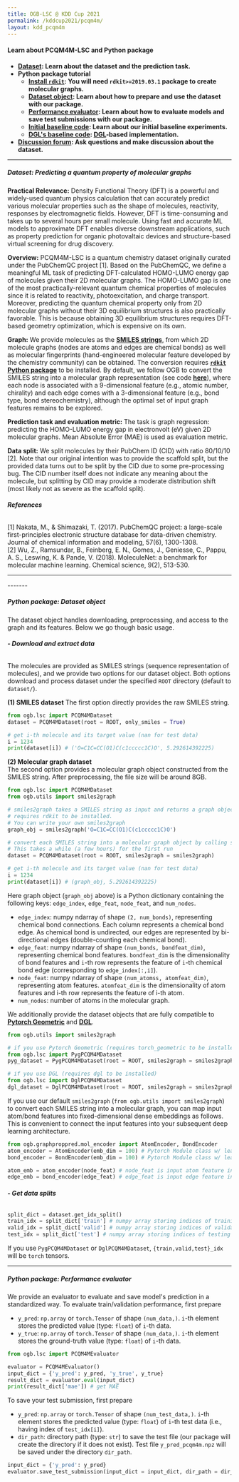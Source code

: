 ```yaml
---
title: OGB-LSC @ KDD Cup 2021
permalink: /kddcup2021/pcqm4m/
layout: kdd_pcqm4m
---
```

#### **Learn about PCQM4M-LSC and Python package**
- **[Dataset](#dataset): Learn about the dataset and the prediction task.**
- **Python package tutorial**
    - **[Install `rdkit`](https://www.rdkit.org/docs/Install.html): You will need `rdkit>=2019.03.1` package to create molecular graphs.**
    - **[Dataset object](#dataset_object): Learn about how to prepare and use the dataset with our package.**
    - **[Performance evaluator](#evaluator): Learn about how to evaluate models and save test submissions with our package.**
    - **[Initial baseline code](https://github.com/snap-stanford/ogb/tree/master/examples/lsc/pcqm4m): Learn about our initial baseline experiments.**
    - **[DGL's baseline code](https://github.com/dmlc/dgl/tree/master/examples/pytorch/ogb_lsc/PCQM4M): [DGL](https://www.dgl.ai/)-based implementation.**
- **[Discussion forum](https://github.com/snap-stanford/ogb/discussions/categories/pcqm4m-lsc): Ask questions and make discussion about the dataset.**

<a name="dataset"/>

------
##### **Dataset: Predicting a quantum property of molecular graphs**

**Practical Relevance:**
Density Functional Theory (DFT) is a powerful and widely-used quantum physics calculation that can accurately predict various molecular properties such as the shape of molecules, reactivity, responses by electromagnetic fields. 
However, DFT is time-consuming and takes up to several hours per small molecule.
Using fast and accurate ML models to approximate DFT enables diverse downstream applications, such as property prediction for organic photovaltaic devices and structure-based virtual screening for drug discovery.

**Overview:**
PCQM4M-LSC is a quantum chemistry dataset originally curated under the PubChemQC project [1].
Based on the PubChemQC, we define a meaningful ML task of predicting DFT-calculated HOMO-LUMO energy gap of molecules given their 2D molecular graphs.
The HOMO-LUMO gap is one of the most practically-relevant quantum chemical properties of molecules since it is related to reactivity, photoexcitation, and charge transport.
Moreover, predicting the quantum chemical property only from 2D molecular graphs without their 3D equilibrium structures is also practically favorable. This is because obtaining 3D equilibrium structures requires DFT-based geometry optimization, which is expensive on its own.

**Graph:**
We provide molecules as the **[SMILES strings](https://en.wikipedia.org/wiki/Simplified_molecular-input_line-entry_system)**, from which 2D molecule graphs (nodes are atoms and edges are chemical bonds) as well as molecular fingerprints (hand-engineered molecular feature developed by the chemistry community) can be obtained. 
The conversion requires **[`rdkit` Python package](https://www.rdkit.org/docs/Install.html)** to be installed.
By default, we follow OGB to convert the SMILES string into a molecular graph representation (see code **[here](https://github.com/snap-stanford/ogb/blob/master/ogb/utils/mol.py#L6)**), where each node is associated with a 9-dimensional feature (e.g., atomic number, chirality) and each edge comes with a 3-dimensional feature (e.g., bond type, bond stereochemistry), although the optimal set of input graph features remains to be explored.

**Prediction task and evaluation metric:**
The task is graph regression: predicting the HOMO-LUMO energy gap in electronvolt (eV) given 2D molecular graphs. Mean Absolute Error (MAE) is used as evaluation metric.

**Data split:**
We split molecules by their PubChem ID (CID) with ratio 80/10/10 [2]. 
Note that our original intention was to provide the scaffold split, but the provided data turns out to be split by the CID due to some pre-processing bug.
The CID number itself does not indicate any meaning about the molecule, but splitting by CID may provide a moderate distribution shift (most likely not as severe as the scaffold split).
<!-- Specifically, we split the molecules based on their 2D structural frameworks, resulting in validation and test molecules that are structurally very different from training ones.
Prediction over out-of-distribution molecular structure is commonplace in ML-based virtual screening. This is because training molecules represent an extremely tiny and biased subset of the entire chemical space (estimated to be around 10^60 molecules), to which fast ML models are applied for virtual screening. -->

###### **References**
[1] Nakata, M., & Shimazaki, T. (2017). PubChemQC project: a large-scale first-principles electronic structure database for data-driven chemistry. Journal of chemical information and modeling, 57(6), 1300-1308. <br/>
[2] Wu, Z., Ramsundar, B., Feinberg, E. N., Gomes, J., Geniesse, C., Pappu, A. S., Leswing, K. & Pande, V. (2018). MoleculeNet: a benchmark for molecular machine learning. Chemical science, 9(2), 513-530.


---------------

<a name="dataset_object"/>
-------

##### **Python package: Dataset object**
The dataset object handles downloading, preprocessing, and access to the graph and its features. Below we go though basic usage.

###### **- Download and extract data**
The molecules are provided as SMILES strings (sequence representation of molecules), and we provide two options for our dataset object.
Both options download and process dataset under the specified `ROOT` directory (default to `dataset/`).

**(1) SMILES dataset**
The first option directly provides the raw SMILES string.
```python
from ogb.lsc import PCQM4MDataset
dataset = PCQM4MDataset(root = ROOT, only_smiles = True)

# get i-th molecule and its target value (nan for test data)
i = 1234
print(dataset[i]) # ('O=C1C=CC(O1)C(c1ccccc1C)O', 5.292614392225)
```

**(2) Molecular graph dataset**
<br/>
The second option provides a molecular graph object constructed from the SMILES string.
After preprocessing, the file size will be around 8GB.
<a name="evaluator"/>
```python
from ogb.lsc import PCQM4MDataset
from ogb.utils import smiles2graph

# smiles2graph takes a SMILES string as input and returns a graph object
# requires rdkit to be installed.
# You can write your own smiles2graph
graph_obj = smiles2graph('O=C1C=CC(O1)C(c1ccccc1C)O')

# convert each SMILES string into a molecular graph object by calling smiles2graph
# This takes a while (a few hours) for the first run
dataset = PCQM4MDataset(root = ROOT, smiles2graph = smiles2graph)

# get i-th molecule and its target value (nan for test data)
i = 1234
print(dataset[i]) # (graph_obj, 5.292614392225)
```
Here graph object (`graph_obj` above) is a Python dictionary containing the following keys: `edge_index`, `edge_feat`, `node_feat`, and `num_nodes`.
- `edge_index`: numpy ndarray of shape `(2, num_bonds)`, representing chemical bond connections. Each column represents a chemical bond edge. As chemical bond is undirected, our edges are represented by bi-directional edges (double-counting each chemical bond).
- `edge_feat`: numpy ndarray of shape `(num_bonds, bondfeat_dim)`, representing chemical bond features. `bondfeat_dim` is the dimensionality of bond features and `i`-th row represents the feature of `i`-th chemical bond edge (corresponding to `edge_index[:,i]`). 
- `node_feat`: numpy ndarray of shape `(num_atomss, atomfeat_dim)`, representing atom features. `atomfeat_dim` is the dimensionality of atom features and i-th row represents the feature of i-th atom. 
- `num_nodes`: number of atoms in the molecular graph.

We additionally provide the dataset objects that are fully compatible to **[Pytorch Geometric](https://pytorch-geometric.readthedocs.io/en/latest/)** and **[DGL](https://www.dgl.ai/)**.
```python
from ogb.utils import smiles2graph

# if you use Pytorch Geometric (requires torch_geometric to be installed)
from ogb.lsc import PygPCQM4MDataset
pyg_dataset = PygPCQM4MDataset(root = ROOT, smiles2graph = smiles2graph)

# if you use DGL (requires dgl to be installed)
from ogb.lsc import DglPCQM4MDataset
dgl_dataset = DglPCQM4MDataset(root = ROOT, smiles2graph = smiles2graph)
```


If you use our default `smiles2graph` (`from ogb.utils import smiles2graph`) to convert each SMILES string into a molecular graph, you can map input atom/bond features into fixed-dimensional dense embeddings as follows. This is convenient to connect the input features into your subsequent deep learning architecture.
```python
from ogb.graphproppred.mol_encoder import AtomEncoder, BondEncoder
atom_encoder = AtomEncoder(emb_dim = 100) # Pytorch Module class w/ learnable parameters
bond_encoder = BondEncoder(emb_dim = 100) # Pytorch Module class w/ learnable parameters

atom_emb = atom_encoder(node_feat) # node_feat is input atom feature in Pytorch Tensor
edge_emb = bond_encoder(edge_feat) # edge_feat is input edge feature in Pytorch Tensor
```

###### **- Get data splits**
```python
split_dict = dataset.get_idx_split()
train_idx = split_dict['train'] # numpy array storing indices of training paper nodes
valid_idx = split_dict['valid'] # numpy array storing indices of validation paper nodes
test_idx = split_dict['test'] # numpy array storing indices of testing paper nodes
```
If you use `PygPCQM4MDataset` or `DglPCQM4MDataset`, `{train,valid,test}_idx` will be `torch` tensors.

<a name="evaluator"/>

--------------

##### **Python package: Performance evaluator**
We provide an evaluator to evaluate and save model's prediction in a standardized way.
To evaluate train/validation performance, first prepare 
- `y_pred`: `np.array` or `torch.Tensor` of shape `(num_data,)`. `i`-th element stores the predicted value (type: `float`) of `i`-th data.
- `y_true`: `np.array` of `torch.Tensor` of shape `(num_data,)`. `i`-th element stores the ground-truth value (type: `float`) of `i`-th data.

```python
from ogb.lsc import PCQM4MEvaluator

evaluator = PCQM4MEvaluator()
input_dict = {'y_pred': y_pred, 'y_true', y_true}
result_dict = evaluator.eval(input_dict)
print(result_dict['mae']) # get MAE
```

To save your test submission, first prepare 
- `y_pred`: `np.array` or `torch.Tensor` of shape `(num_test_data,)`. `i`-th element stores the predicted value (type: `float`) of `i`-th test data (i.e., having index of `test_idx[i]`).
- `dir_path`: directory path (type: `str`) to save the test file (our package will create the directory if it does not exist). Test file `y_pred_pcqm4m.npz` will be saved under the directory `dir_path`.

```python
input_dict = {'y_pred': y_pred}
evaluator.save_test_submission(input_dict = input_dict, dir_path = dir_path)
```